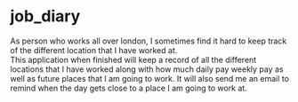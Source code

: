 # job_diary

As person who works all over london, I sometimes find it hard to keep track of the different location that I have worked at.           
This application when finished will keep a record of all the different locations that I have worked along with how much daily pay
weekly pay as well as future places that I am going to work. It will also send me an email to remind when the day gets close to 
a place I am going to work at.
